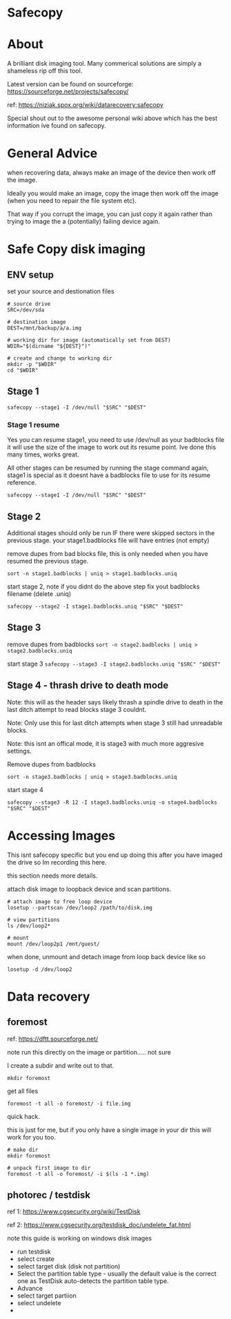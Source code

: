 Safecopy
========

# About

A brilliant disk imaging tool. Many commerical solutions are simply a shameless rip off this tool.

Latest version can be found on sourceforge: https://sourceforge.net/projects/safecopy/

ref: https://niziak.spox.org/wiki/datarecovery:safecopy

Special shout out to the awesome personal wiki above which has the best information ive found on safecopy.

# General Advice

when recovering data, always make an image of the device then work off the image.

Ideally you would make an image, copy the image then work off the image (when you need to repair the file system etc).

That way if you corrupt the image, you can just copy it again rather than trying to image the a (potentially) failing device again.

# Safe Copy disk imaging

## ENV setup

set your source and destionation files

```
# source drive
SRC=/dev/sda

# destination image
DEST=/mnt/backup/a/a.img

# working dir for image (automatically set from DEST)
WDIR="$(dirname "${DEST}")"

# create and change to working dir
mkdir -p "$WDIR"
cd "$WDIR"
```

## Stage 1

```
safecopy --stage1 -I /dev/null "$SRC" "$DEST"
```

### Stage 1 resume

Yes you can resume stage1, you need to use /dev/null as your badblocks file it will use the size of the image to work out its resume point. Ive done this many times, works great.

All other stages can be resumed by running the stage command again, stage1 is special as it doesnt have a badblocks file to use for its resume reference.

```
safecopy --stage1 -I /dev/null "$SRC" "$DEST"
```

## Stage 2

Additional stages should only be run IF there were skipped sectors in the previous stage. your stage1.badblocks file will have entries (not empty)

remove dupes from bad blocks file, this is only needed when you have resumed the previous stage.

```sort -n stage1.badblocks | uniq > stage1.badblocks.uniq```

start stage 2, note if you didnt do the above step fix yout badblocks filename (delete .uniq)

```safecopy --stage2 -I stage1.badblocks.uniq "$SRC" "$DEST"```

## Stage 3

remove dupes from badblocks
```sort -n stage2.badblocks | uniq > stage2.badblocks.uniq```

start stage 3
```safecopy --stage3 -I stage2.badblocks.uniq "$SRC" "$DEST"```

## Stage 4 - thrash drive to death mode

Note: this will as the header says likely thrash a spindle drive to death in the last ditch attempt to read blocks stage 3 couldnt. 

Note: Only use this for last ditch attempts when stage 3 still had unreadable blocks.

Note: this isnt an offical mode, it is stage3 with much more aggresive settings.

Remove dupes from badblocks

```sort -n stage3.badblocks | uniq > stage3.badblocks.uniq```

start stage 4

```safecopy --stage3 -R 12 -I stage3.badblocks.uniq -o stage4.badblocks "$SRC" "$DEST"```

# Accessing Images

This isnt safecopy specific but you end up doing this after you have imaged the drive so Im recording this here.

this section needs more details.

attach disk image to loopback device and scan partitions.

```
# attach image to free loop device
losetup --partscan /dev/loop2 /path/to/disk.img

# view partitions
ls /dev/loop2*

# mount
mount /dev/loop2p1 /mnt/guest/
```

when done, unmount and detach image from loop back device like so

```
losetup -d /dev/loop2
```

# Data recovery

## foremost

ref: https://dftt.sourceforge.net/

note run this directly on the image or partition..... not sure

I create a subdir and write out to that.

```
mkdir foremost
```

get all files

```
foremost -t all -o foremost/ -i file.img
```

quick hack.

this is just for me, but if you only have a single image in your dir this will work for you too.

```
# make dir
mkdir foremost

# unpack first image to dir
foremost -t all -o foremost/ -i $(ls -1 *.img)
```

## photorec / testdisk

ref 1: https://www.cgsecurity.org/wiki/TestDisk

ref 2: https://www.cgsecurity.org/testdisk_doc/undelete_fat.html

note this guide is working on windows disk images

- run testdisk
- select create
- select target disk (disk not partition)
- Select the partition table type - usually the default value is the correct one as TestDisk auto-detects the partition table type.
- Advance
- select target partiion
- select undelete
- 

